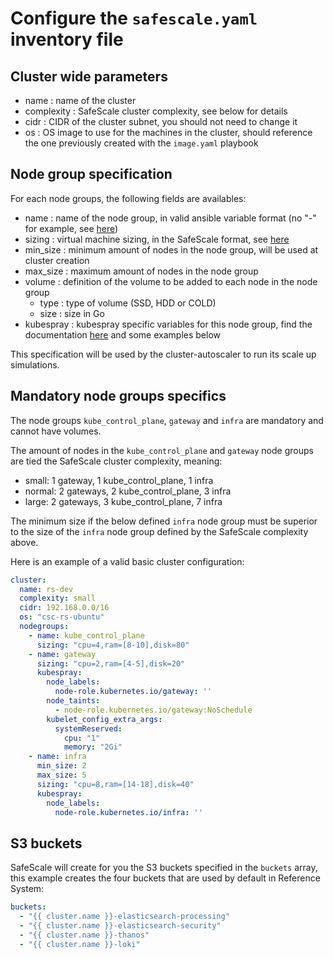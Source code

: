 # Configure the `safescale.yaml` inventory file

## Cluster wide parameters

 - name : name of the cluster
 - complexity : SafeScale cluster complexity, see below for details
 - cidr : CIDR of the cluster subnet, you should not need to change it
 - os : OS image to use for the machines in the cluster, should reference the one previously created with the `image.yaml` playbook

## Node group specification

For each node groups, the following fields are availables:
 - name : name of the node group, in valid ansible variable format (no "-" for example, see [here](https://docs.ansible.com/ansible/latest/user_guide/playbooks_variables.html#creating-valid-variable-names))
 - sizing : virtual machine sizing, in the SafeScale format, see [here](https://github.com/CS-SI/SafeScale/blob/master/doc/USAGE.md#safescale_sizing)
 - min_size : minimum amount of nodes in the node group, will be used at cluster creation
 - max_size : maximum amount of nodes in the node group
 - volume : definition of the volume to be added to each node in the node group
   - type : type of volume (SSD, HDD or COLD)
   - size : size in Go
 - kubespray : kubespray specific variables for this node group, find the documentation [here](https://github.com/kubernetes-sigs/kubespray/blob/master/docs/vars.md) and some examples below

This specification will be used by the cluster-autoscaler to run its scale up simulations.

## Mandatory node groups specifics

The node groups `kube_control_plane`, `gateway` and `infra` are mandatory and cannot have volumes.

The amount of nodes in the `kube_control_plane` and `gateway` node groups are tied the SafeScale cluster complexity, meaning:
 - small: 1 gateway, 1 kube_control_plane, 1 infra
 - normal: 2 gateways, 2 kube_control_plane, 3 infra
 - large: 2 gateways, 3 kube_control_plane, 7 infra

The minimum size if the below defined `infra` node group must be superior to the size of the `infra` node group defined by the SafeScale complexity above.

Here is an example of a valid basic cluster configuration:
```yaml
cluster:
  name: rs-dev
  complexity: small
  cidr: 192.168.0.0/16
  os: "csc-rs-ubuntu"
  nodegroups:
    - name: kube_control_plane
      sizing: "cpu=4,ram=[8-10],disk=80"
    - name: gateway
      sizing: "cpu=2,ram=[4-5],disk=20"
      kubespray:
        node_labels:
          node-role.kubernetes.io/gateway: ''
        node_taints:
          - node-role.kubernetes.io/gateway:NoSchedule
        kubelet_config_extra_args:
          systemReserved:
            cpu: "1"
            memory: "2Gi"
    - name: infra
      min_size: 2
      max_size: 5
      sizing: "cpu=8,ram=[14-18],disk=40"
      kubespray:
        node_labels: 
          node-role.kubernetes.io/infra: ''
```

## S3 buckets

SafeScale will create for you the S3 buckets specified in the `buckets` array, this example creates the four buckets that are used by default in Reference System:
```yaml
buckets:
  - "{{ cluster.name }}-elasticsearch-processing"
  - "{{ cluster.name }}-elasticsearch-security"
  - "{{ cluster.name }}-thanos"
  - "{{ cluster.name }}-loki"
```